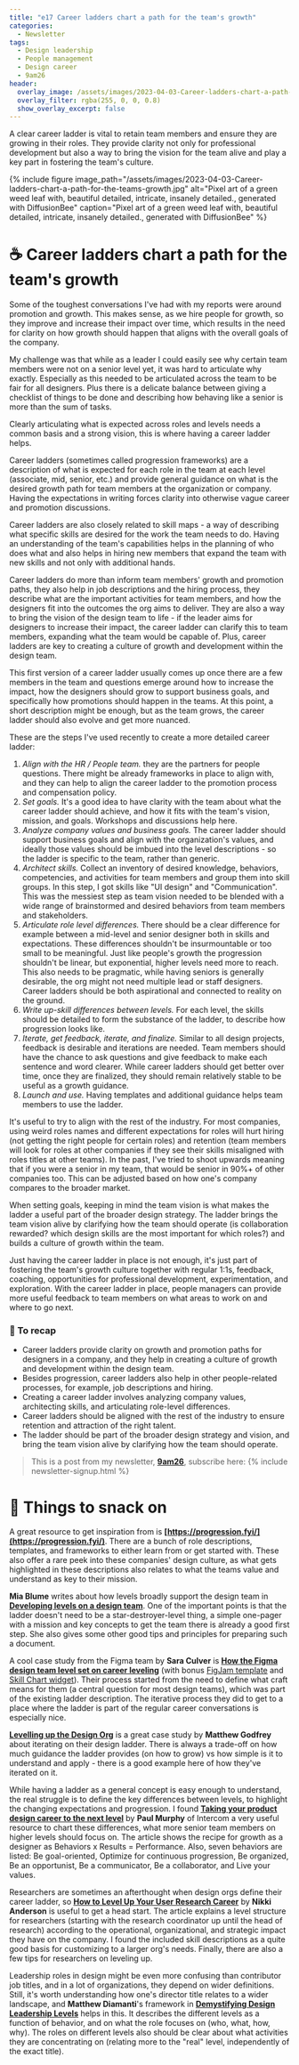 ```yaml
---
title: "e17 Career ladders chart a path for the team's growth"
categories:
  - Newsletter
tags:
  - Design leadership
  - People management
  - Design career
  - 9am26
header:
  overlay_image: /assets/images/2023-04-03-Career-ladders-chart-a-path-for-the-teams-growth.jpg
  overlay_filter: rgba(255, 0, 0, 0.8)
  show_overlay_excerpt: false
---
```


A clear career ladder is vital to retain team members and ensure they are growing in their roles. They provide clarity not only for professional development but also a way to bring the vision for the team alive and play a key part in fostering the team's culture.

{% include figure image_path="/assets/images/2023-04-03-Career-ladders-chart-a-path-for-the-teams-growth.jpg" alt="Pixel art of a green weed leaf with, beautiful detailed, intricate, insanely detailed., generated with DiffusionBee" caption="Pixel art of a green weed leaf with, beautiful detailed, intricate, insanely detailed., generated with DiffusionBee" %}

# ☕ Career ladders chart a path for the team's growth

Some of the toughest conversations I've had with my reports were around promotion and growth. This makes sense, as we hire people for growth, so they improve and increase their impact over time, which results in the need for clarity on how growth should happen that aligns with the overall goals of the company.

My challenge was that while as a leader I could easily see why certain team members were not on a senior level yet, it was hard to articulate why exactly. Especially as this needed to be articulated across the team to be fair for all designers. Plus there is a delicate balance between giving a checklist of things to be done and describing how behaving like a senior is more than the sum of tasks. 

Clearly articulating what is expected across roles and levels needs a common basis and a strong vision, this is where having a career ladder helps.

Career ladders (sometimes called progression frameworks) are a description of what is expected for each role in the team at each level (associate, mid, senior, etc.) and provide general guidance on what is the desired growth path for team members at the organization or company. Having the expectations in writing forces clarity into otherwise vague career and promotion discussions. 

Career ladders are also closely related to skill maps - a way of describing what specific skills are desired for the work the team needs to do. Having an understanding of the team's capabilities helps in the planning of who does what and also helps in hiring new members that expand the team with new skills and not only with additional hands.

Career ladders do more than inform team members' growth and promotion paths, they also help in job descriptions and the hiring process, they describe what are the important activities for team members, and how the designers fit into the outcomes the org aims to deliver. They are also a way to bring the vision of the design team to life - if the leader aims for designers to increase their impact, the career ladder can clarify this to team members, expanding what the team would be capable of. Plus, career ladders are key to creating a culture of growth and development within the design team.

This first version of a career ladder usually comes up once there are a few members in the team and questions emerge around how to increase the impact, how the designers should grow to support business goals, and specifically how promotions should happen in the teams. At this point, a short description might be enough, but as the team grows, the career ladder should also evolve and get more nuanced.

These are the steps I've used recently to create a more detailed career ladder:
1. *Align with the HR / People team.* they are the partners for people questions. There might be already frameworks in place to align with, and they can help to align the career ladder to the promotion process and compensation policy.
2. *Set goals.* It's a good idea to have clarity with the team about what the career ladder should achieve, and how it fits with the team's vision, mission, and goals. Workshops and discussions help here.
3. *Analyze company values and business goals.* The career ladder should support business goals and align with the organization's values, and ideally those values should be imbued into the level descriptions - so the ladder is specific to the team, rather than generic.
4. *Architect skills.* Collect an inventory of desired knowledge, behaviors, competencies, and activities for team members and group them into skill groups. In this step, I got skills like "UI design" and "Communication". This was the messiest step as team vision needed to be blended with a wide range of brainstormed and desired behaviors from team members and stakeholders.
5. *Articulate role level differences.* There should be a clear difference for example between a mid-level and senior designer both in skills and expectations. These differences shouldn't be insurmountable or too small to be meaningful. Just like people's growth the progression shouldn't be linear, but exponential, higher levels need more to reach. This also needs to be pragmatic, while having seniors is generally desirable, the org might not need multiple lead or staff designers. Career ladders should be both aspirational and connected to reality on the ground. 
6. *Write up-skill differences between levels.* For each level, the skills should be detailed to form the substance of the ladder, to describe how progression looks like.
7. *Iterate, get feedback, iterate, and finalize.* Similar to all design projects, feedback is desirable and iterations are needed. Team members should have the chance to ask questions and give feedback to make each sentence and word clearer. While career ladders should get better over time, once they are finalized, they should remain relatively stable to be useful as a growth guidance.
8. *Launch and use.* Having templates and additional guidance helps team members to use the ladder.

It's useful to try to align with the rest of the industry. For most companies, using weird roles names and different expectations for roles will hurt hiring (not getting the right people for certain roles) and retention (team members will look for roles at other companies if they see their skills misaligned with roles titles at other teams). In the past, I've tried to shoot upwards meaning that if you were a senior in my team, that would be senior in 90%+ of other companies too. This can be adjusted based on how one's company compares to the broader market.

When setting goals, keeping in mind the team vision is what makes the ladder a useful part of the broader design strategy. The ladder brings the team vision alive by clarifying how the team should operate (is collaboration rewarded? which design skills are the most important for which roles?) and builds a culture of growth within the team.

Just having the career ladder in place is not enough, it's just part of fostering the team's growth culture together with regular 1:1s, feedback, coaching, opportunities for professional development, experimentation, and exploration. With the career ladder in place, people managers can provide more useful feedback to team members on what areas to work on and where to go next.

### 🥤 To recap
- Career ladders provide clarity on growth and promotion paths for designers in a company, and they help in creating a culture of growth and development within the design team.
- Besides progression, career ladders also help in other people-related processes, for example, job descriptions and hiring.
- Creating a career ladder involves analyzing company values, architecting skills, and articulating role-level differences.
- Career ladders should be aligned with the rest of the industry to ensure retention and attraction of the right talent.
- The ladder should be part of the broader design strategy and vision, and bring the team vision alive by clarifying how the team should operate.

> This is a post from my newsletter, **[9am26](https://polgarp.com/categories/newsletter/)**, subscribe here:
> {% include newsletter-signup.html %}

# 🍪 Things to snack on

A great resource to get inspiration from is **[https://progression.fyi/](https://progression.fyi/)**. There are a bunch of role descriptions, templates, and frameworks to either learn from or get started with. These also offer a rare peek into these companies' design culture, as what gets highlighted in these descriptions also relates to what the teams value and understand as key to their mission.

**Mia Blume** writes about how levels broadly support the design team in **[Developing levels on a design team](https://blog.designdept.co/developing-levels-on-a-design-team-5f8df0e462b8)**. One of the important points is that the ladder doesn't need to be a star-destroyer-level thing, a simple one-pager with a mission and key concepts to get the team there is already a good first step. She also gives some other good tips and principles for preparing such a document.

A cool case study from the Figma team by **Sara Culver** is **[How the Figma design team level set on career leveling](https://www.figma.com/blog/figma-design-team-career-levels/)** (with bonus [FigJam template](https://www.figma.com/community/file/1220482745322443565) and [Skill Chart widget](https://www.figma.com/community/widget/1207836110040407856/Skills-Chart)). Their process started from the need to define what craft means for them (a central question for most design teams), which was part of the existing ladder description. The iterative process they did to get to a place where the ladder is part of the regular career conversations is especially nice.

**[Levelling up the Design Org](https://medium.com/ingeniouslysimple/levelling-up-the-design-org-b52f9e5080a)** is a great case study by **Matthew Godfrey** about iterating on their design ladder. There is always a trade-off on how much guidance the ladder provides (on how to grow) vs how simple is it to understand and apply - there is a good example here of how they've iterated on it.

While having a ladder as a general concept is easy enough to understand, the real struggle is to define the key differences between levels, to highlight the changing expectations and progression. I found **[Taking your product design career to the next level](https://www.intercom.com/blog/product-designer-career/)** by **Paul Murphy** of Intercom a very useful resource to chart these differences, what more senior team members on higher levels should focus on. The article shows the recipe for growth as a designer as Behaviors x Results = Performance. Also, seven behaviors are listed: Be goal-oriented, Optimize for continuous progression, Be organized, Be an opportunist, Be a communicator, Be a collaborator, and Live your values.

Researchers are sometimes an afterthought when design orgs define their career ladder, so **[How to Level Up Your User Research Career](https://dscout.com/people-nerds/user-research-career-growth)** by **Nikki Anderson** is useful to get a head start. The article explains a level structure for researchers (starting with the research coordinator up until the head of research) according to the operational, organizational, and strategic impact they have on the company. I found the included skill descriptions as a quite good basis for customizing to a larger org's needs. Finally, there are also a few tips for researchers on leveling up.

Leadership roles in design might be even more confusing than contributor job titles, and in a lot of organizations, they depend on wider definitions. Still, it's worth understanding how one's director title relates to a wider landscape, and **Matthew Diamanti**'s framework in **[Demystifying Design Leadership Levels](https://blog.prototypr.io/demystifying-design-leadership-levels-64b25bbaea7e)** helps in this. It describes the different levels as a function of behavior, and on what the role focuses on (who, what, how, why). The roles on different levels also should be clear about what activities they are concentrating on (relating more to the "real" level, independently of the exact title).